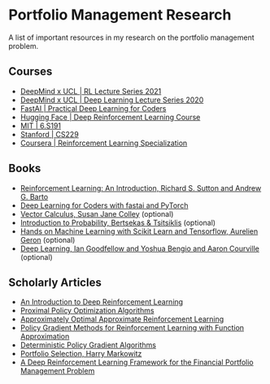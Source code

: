 # Portfolio Management Research

A list of important resources in my research on the portfolio management problem.

## Courses

 - [DeepMind x UCL | RL Lecture Series 2021](https://youtube.com/playlist?list=PLqYmG7hTraZDVH599EItlEWsUOsJbAodm&si=3k6CH5E2wS7OD1Ut)
 - [DeepMind x UCL | Deep Learning Lecture Series 2020](https://www.youtube.com/playlist?list=PLqYmG7hTraZCDxZ44o4p3N5Anz3lLRVZF)
 - [FastAI | Practical Deep Learning for Coders](https://course.fast.ai)
 - [Hugging Face | Deep Reinforcement Learning Course](https://huggingface.co/learn/deep-rl-course/en/unit0/introduction)
 - [MIT | 6.S191](https://youtube.com/playlist?list=PLtBw6njQRU-rwp5__7C0oIVt26ZgjG9NI&si=jEOFnqwd2mmJnOwv)
 - [Stanford | CS229](https://youtube.com/playlist?list=PLoROMvodv4rNyWOpJg_Yh4NSqI4Z4vOYy)
 - [Coursera | Reinforcement Learning Specialization](https://www.coursera.org/specializations/reinforcement-learning)

## Books
- [Reinforcement Learning: An Introduction, Richard S. Sutton and Andrew G. Barto](https://web.stanford.edu/class/psych209/Readings/SuttonBartoIPRLBook2ndEd.pdf)
- [Deep Learning for Coders with fastai and PyTorch](https://github.com/fastai/fastbook)
- [Vector Calculus, Susan Jane Colley](/books/Vector%20Calculus.pdf) (optional)
- [Introduction to Probability, Bertsekas & Tsitsiklis](/books/Math--Bertsekas_Tsitsiklis_Introduction_to_probability.pdf) (optional)
- [Hands on Machine Learning with Scikit Learn and Tensorflow, Aurelien Geron](/books/Hands%20on%20Machine%20Learning%20with%20Scikit%20Learn%20and%20Tensorflow.pdf) (optional)
- [Deep Learning, Ian Goodfellow and Yoshua Bengio and Aaron Courville](/books/deeplearningbook.pdf) (optional)

## Scholarly Articles
- [An Introduction to Deep Reinforcement Learning](https://arxiv.org/abs/1811.12560)
- [Proximal Policy Optimization Algorithms](https://arxiv.org/abs/1707.06347)
- [Approximately Optimal Approximate Reinforcement Learning](https://people.eecs.berkeley.edu/~pabbeel/cs287-fa09/readings/KakadeLangford-icml2002.pdf)
- [Policy Gradient Methods for Reinforcement Learning with Function Approximation](https://papers.nips.cc/paper/1713-policy-gradient-methods-for-reinforcement-learning-with-function-approximation.pdf)
- [Deterministic Policy Gradient Algorithms](http://proceedings.mlr.press/v32/silver14.pdf)
- [Portfolio Selection, Harry Markowitz](https://www.math.ust.hk/~maykwok/courses/ma362/07F/markowitz_JF.pdf)
- [A Deep Reinforcement Learning Framework for the Financial Portfolio Management Problem](https://arxiv.org/abs/1706.10059)
